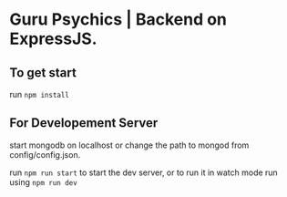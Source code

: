 # Guru Psychics | Backend on ExpressJS.

## To get start

run `npm install`

## For Developement Server

start mongodb on localhost or change the path to mongod from config/config.json.

run `npm run start` to start the dev server, or to run it in watch mode run using `npm run dev`

